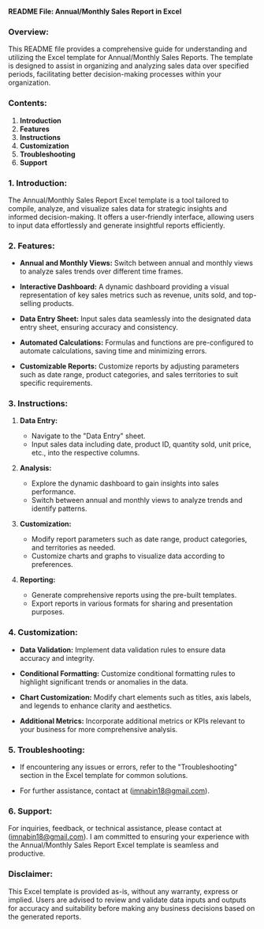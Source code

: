 **README File: Annual/Monthly Sales Report in Excel**

### Overview:

This README file provides a comprehensive guide for understanding and utilizing the Excel template for Annual/Monthly Sales Reports. The template is designed to assist in organizing and analyzing sales data over specified periods, facilitating better decision-making processes within your organization.

### Contents:

1. **Introduction**
2. **Features**
3. **Instructions**
4. **Customization**
5. **Troubleshooting**
6. **Support**

### 1. Introduction:

The Annual/Monthly Sales Report Excel template is a tool tailored to compile, analyze, and visualize sales data for strategic insights and informed decision-making. It offers a user-friendly interface, allowing users to input data effortlessly and generate insightful reports efficiently.

### 2. Features:

- **Annual and Monthly Views:** Switch between annual and monthly views to analyze sales trends over different time frames.
  
- **Interactive Dashboard:** A dynamic dashboard providing a visual representation of key sales metrics such as revenue, units sold, and top-selling products.

- **Data Entry Sheet:** Input sales data seamlessly into the designated data entry sheet, ensuring accuracy and consistency.

- **Automated Calculations:** Formulas and functions are pre-configured to automate calculations, saving time and minimizing errors.

- **Customizable Reports:** Customize reports by adjusting parameters such as date range, product categories, and sales territories to suit specific requirements.

### 3. Instructions:

1. **Data Entry:**
   - Navigate to the "Data Entry" sheet.
   - Input sales data including date, product ID, quantity sold, unit price, etc., into the respective columns.

2. **Analysis:**
   - Explore the dynamic dashboard to gain insights into sales performance.
   - Switch between annual and monthly views to analyze trends and identify patterns.

3. **Customization:**
   - Modify report parameters such as date range, product categories, and territories as needed.
   - Customize charts and graphs to visualize data according to preferences.

4. **Reporting:**
   - Generate comprehensive reports using the pre-built templates.
   - Export reports in various formats for sharing and presentation purposes.

### 4. Customization:

- **Data Validation:** Implement data validation rules to ensure data accuracy and integrity.
  
- **Conditional Formatting:** Customize conditional formatting rules to highlight significant trends or anomalies in the data.

- **Chart Customization:** Modify chart elements such as titles, axis labels, and legends to enhance clarity and aesthetics.

- **Additional Metrics:** Incorporate additional metrics or KPIs relevant to your business for more comprehensive analysis.

### 5. Troubleshooting:

- If encountering any issues or errors, refer to the "Troubleshooting" section in the Excel template for common solutions.
  
- For further assistance, contact at (imnabin18@gmail.com).

### 6. Support:

For inquiries, feedback, or technical assistance, please contact at (imnabin18@gmail.com). I am committed to ensuring your experience with the Annual/Monthly Sales Report Excel template is seamless and productive.

### Disclaimer:

This Excel template is provided as-is, without any warranty, express or implied. Users are advised to review and validate data inputs and outputs for accuracy and suitability before making any business decisions based on the generated reports.
